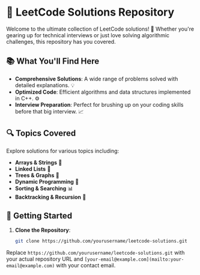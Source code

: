# 🎯 LeetCode Solutions Repository

Welcome to the ultimate collection of LeetCode solutions! 🚀 Whether you're gearing up for technical interviews or just love solving algorithmic challenges, this repository has you covered.

## 📚 What You'll Find Here

- **Comprehensive Solutions**: A wide range of problems solved with detailed explanations. 💡
- **Optimized Code**: Efficient algorithms and data structures implemented in C++. ⚙️
- **Interview Preparation**: Perfect for brushing up on your coding skills before that big interview. 📈

## 🔍 Topics Covered

Explore solutions for various topics including:
- **Arrays & Strings** 📑
- **Linked Lists** 🔗
- **Trees & Graphs** 🌳
- **Dynamic Programming** 🔄
- **Sorting & Searching** 📊
- **Backtracking & Recursion** 🧩

## 🚀 Getting Started

1. **Clone the Repository**:
   ```bash
   git clone https://github.com/yourusername/leetcode-solutions.git

Replace `https://github.com/yourusername/leetcode-solutions.git` with your actual repository URL and `[your-email@example.com](mailto:your-email@example.com)` with your contact email.
